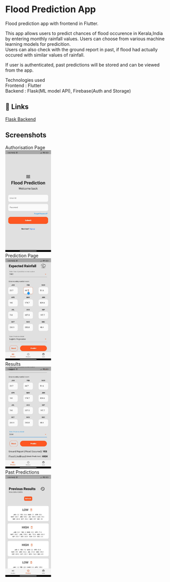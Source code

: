 # Flood Prediction App

Flood prediction app with frontend in Flutter.

This app allows users to predict chances of flood occurence in Kerala,India by entering monthly rainfall values.
Users can choose from various machine learning models for predicition.  
Users can also check with the ground report in past, if flood had actually occured with similar values of rainfall.

If user is authenticated, past predictions will be stored and can be viewed from the app.

Technologies used  
Frontend : Flutter  
Backend : Flask(ML model API), Firebase(Auth and Storage)

## 🔗 Links
[Flask Backend](https://github.com/rishabh-gurbani/Flood-Prediction-Backend)

## Screenshots
Authorisation Page  
<img src="/screenshots/auth.jpg" width="144">  
Prediction Page  
<img src="/screenshots/previous_year_prediction.jpg" width="144">  
Results  
<img src="/screenshots/results.jpg" width="144">  
Past Predictions  
<img src="/screenshots/past_predictions.jpg" width="144">  

